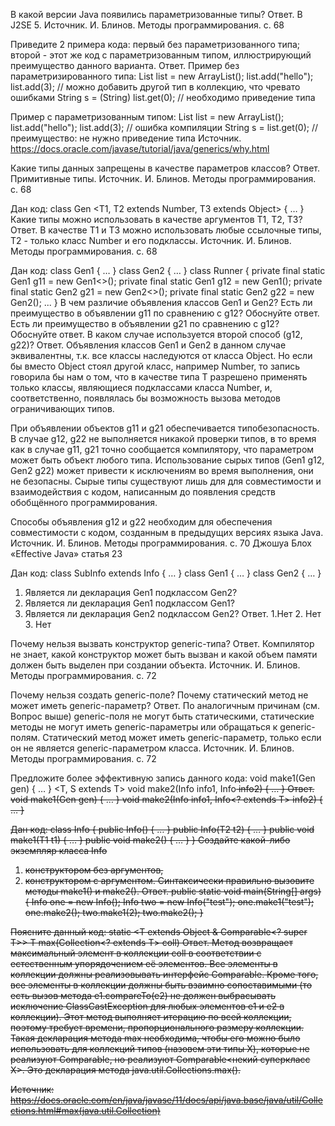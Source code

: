 В какой версии Java появились параметризованные типы?
Ответ. В J2SE 5.
Источник. И. Блинов. Методы программирования. с. 68


Приведите 2 примера кода: первый без параметризованного типа; второй - этот же код с параметризованным типом, иллюстрирующий преимущество данного варианта. 
Ответ. Пример без параметризированного типа:
List list = new ArrayList();
list.add("hello");
list.add(3); // можно добавить другой тип в коллекцию, что чревато ошибками
String s = (String) list.get(0); // необходимо приведение типа

Пример с параметризованным типом:
List<String> list = new ArrayList<String>();
list.add("hello");
list.add(3); // ошибка компиляции
String s = list.get(0);   // преимущество: не нужно приведение типа
Источник. https://docs.oracle.com/javase/tutorial/java/generics/why.html

Какие типы данных запрещены в качестве параметров классов?
Ответ.  Примитивные типы.
Источник. И. Блинов. Методы программирования. с. 68

Дан код:
class Gen <T1, T2 extends Number, T3 extends Object> { … }
Какие типы можно использовать в качестве аргументов T1, T2, T3?
Ответ. В качестве T1 и T3 можно использовать любые ссылочные типы, T2 - только класс Number и его подклассы.
Источник. И. Блинов. Методы программирования. с. 68


Дан код:
class Gen1 <T> { … }
class Gen2 <T extends Object> { … }
class Runner {
	private final static Gen1<Object> g11 = new Gen1<>();
	private final static Gen1 g12 = new Gen1();
	private final static Gen2<Object> g21 = new Gen2<>();
	private final static Gen2 g22 = new Gen2();
	...
}
В чем различие объявления классов Gen1 и Gen2?
Есть ли преимущество в объявлении g11 по сравнению с g12? Обоснуйте ответ. 
Есть ли преимущество в объявлении g21 по сравнению с  g12? Обоснуйте ответ. 
В каком случае используется второй способ (g12, g22)? 
Ответ. 
Объявления классов Gen1 и Gen2 в данном случае эквивалентны, т.к. все классы наследуются от класса Object. Но если бы вместо Object стоял другой класс, например Number, то запись <T extends Number> говорила бы нам о том, что в качестве типа Т разрешено применять только классы, являющиеся подклассами класса Number, и, соответственно, появлялась бы возможность вызова методов ограничивающих типов.

При объявлении объектов g11 и g21 обеспечивается типобезопасность. В случае g12, g22 не выполняется никакой проверки типов, в то время как в случае g11, g21 точно сообщается компилятору, что параметром может быть объект любого типа. Использование сырых типов (Gen1 g12, Gen2 g22) может привести к исключениям во время выполнения, они не безопасны. Сырые типы существуют лишь для для совместимости и взаимодействия с кодом, написанным до появления средств обобщённого программирования.

Способы объявления g12 и g22 необходим для обеспечения совместимости с кодом, созданным в предыдущих версиях языка Java.
Источник. И. Блинов. Методы программирования. с. 70
Джошуа Блох «Effective Java» статья 23


Дан код:
class SubInfo extends Info { … }
class Gen1 <T> { … }
class Gen2 <T extends Info> { … }
1.	Является ли декларация Gen1<Info> подклассом Gen2<Info>?
2.	Является ли декларация Gen1<SubInfo> подклассом Gen1<Info>?
3.	Является ли декларация Gen2<SubInfo> подклассом Gen2<Info>?
Ответ. 1.Нет 2. Нет 3. Нет

Почему нельзя вызвать конструктор generic-типа?
Ответ. Компилятор не знает, какой конструктор может быть вызван и какой объем памяти должен быть выделен при создании объекта.
Источник. И. Блинов. Методы программирования. с. 72

Почему нельзя создать generic-поле?
Почему статический метод не может иметь generic-параметр?
Ответ. По аналогичным причинам (см. Вопрос выше) generic-поля не могут быть статическими, статические методы не могут иметь generic-параметры или обращаться к generic-полям. Статический метод может иметь generic-параметр, только если он не является generic-параметром класса.
Источник. И. Блинов. Методы программирования. с. 72

Предложите более эффективную запись данного кода:
<T> void make1(Gen <T extends Object> gen) { … }
<T, S extends T> void make2(Info<T> info1, Info<S> info2) { … }
Ответ. 
<T> void make1(Gen <T> gen) { … }
<T> void make2(Info<T> info1, Info<? extends T> info2) { … }

Дан код:
class Info { 
	public <T1> Info() { … }
	public <T2> Info(T2 t2) { … }
	public <T1> void make1(T1 t1) { … }
	public <T3> void make2() { … }
}
Создайте какой-либо экземпляр класса Info 
1.	конструктором без аргументов, 
2.	конструктором с аргументом.
Синтаксически правильно вызовите методы make1() и make2().
Ответ.
	public static void main(String[] args) {
		Info one = new <String>Info();
		Info two = new <String>Info("test");
		one.<String>make1("test");
		one.<Integer>make2();
		two.<Integer>make1(2);
		two.<Double>make2();
	}


Поясните данный код:
static <T extends Object & Comparable<? super T>> T max(Collection<? extends T> coll)
Ответ. Метод возвращает максимальный элемент в коллекции coll в соответствии с естественным упорядочением её элементов. Все элементы в коллекции должны реализовывать интерфейс Comparable. Кроме того, все элементы в коллекции должны быть взаимно сопоставимыми (то есть вызов метода e1.compareTo(e2) не должен выбрасывать исключение ClassCastException для любых элементов e1 и e2 в коллекции). Этот метод выполняет итерацию по всей коллекции, поэтому требует времени, пропорционального размеру коллекции.
Такая декларация метода max необходима, чтобы его можно было использовать для коллекций типов (назовем эти типы X), которые не реализуют Comparable<X>, но реализуют Comparable<некий суперкласс X>. 
Это декларация метода java.util.Collections.max().

Источник: https://docs.oracle.com/en/java/javase/11/docs/api/java.base/java/util/Collections.html#max(java.util.Collection)
